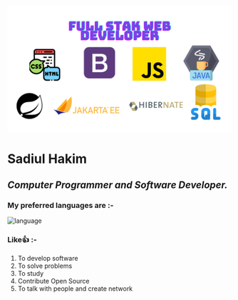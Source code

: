 
![Img](https://github.com/sadiul-hakim/sadiul-hakim/blob/main/Pic.png?raw=true)

# Sadiul Hakim
___Computer Programmer and Software Developer.___
---
### My preferred languages are :-
![language](https://img.shields.io/badge/java-spring_boot-blue)

### Like👍 :-
1. To develop software
2. To solve problems
3. To study
4. Contribute Open Source
5. To talk with people and create network

<!---
sadiul-hakim/sadiul-hakim is a ✨ special ✨ repository because its `README.md` (this file) appears on your GitHub profile.
You can click the Preview link to take a look at your changes.
--->
